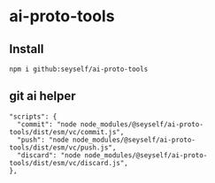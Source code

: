 # ai-proto-tools


## Install

```
npm i github:seyself/ai-proto-tools
```


## git ai helper

```
"scripts": {
  "commit": "node node_modules/@seyself/ai-proto-tools/dist/esm/vc/commit.js",
  "push": "node node_modules/@seyself/ai-proto-tools/dist/esm/vc/push.js",
  "discard": "node node_modules/@seyself/ai-proto-tools/dist/esm/vc/discard.js",
},
```
